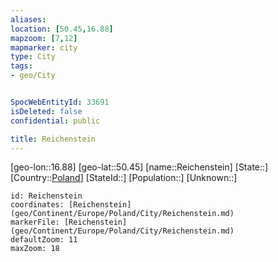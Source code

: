 ```yaml
---
aliases: 
location: [50.45,16.88]
mapzoom: [7,12] 
mapmarker: city 
type: City
tags:
- geo/City


SpocWebEntityId: 33691
isDeleted: false
confidential: public

title: Reichenstein
---
```

[geo-lon::16.88]
[geo-lat::50.45]
[name::Reichenstein]
[State::]
[Country::[Poland](geo/Continent/Europe/Poland.md)]
[StateId::]
[Population::]
[Unknown::]


```leaflet
id: Reichenstein
coordinates: [Reichenstein](geo/Continent/Europe/Poland/City/Reichenstein.md)
markerFile: [Reichenstein](geo/Continent/Europe/Poland/City/Reichenstein.md)
defaultZoom: 11 
maxZoom: 18
```


